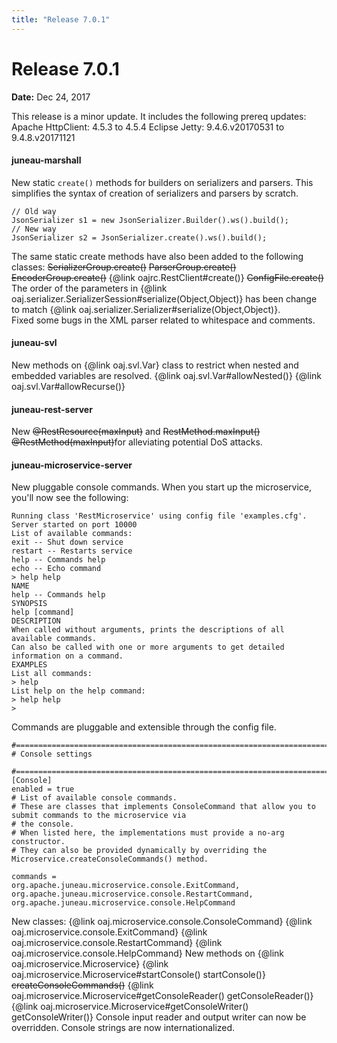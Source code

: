 ```yaml
---
title: "Release 7.0.1"
---
```


# Release 7.0.1

**Date:** Dec 24, 2017

This release is a minor update.
It includes the following prereq updates:
Apache HttpClient:  4.5.3 to 4.5.4
Eclipse Jetty:  9.4.6.v20170531 to 9.4.8.v20171121
#### juneau-marshall

New static `create()` methods for builders on serializers and parsers.
This simplifies the syntax of creation of serializers and parsers by scratch.

```text
// Old way
JsonSerializer s1 = new JsonSerializer.Builder().ws().build();
// New way
JsonSerializer s2 = JsonSerializer.create().ws().build();
```


The same static create methods have also been added to the following classes:
~~SerializerGroup.create()~~
~~ParserGroup.create()~~
~~EncoderGroup.create()~~
\{@link oajrc.RestClient#create()\}
~~ConfigFile.create()~~
The order of the parameters in \{@link oaj.serializer.SerializerSession#serialize(Object,Object)\}
has been change to match \{@link oaj.serializer.Serializer#serialize(Object,Object)\}.	
Fixed some bugs in the XML parser related to whitespace and comments.
#### juneau-svl

New methods on \{@link oaj.svl.Var\} class to restrict when nested and embedded variables
are resolved.
\{@link oaj.svl.Var#allowNested()\}
\{@link oaj.svl.Var#allowRecurse()\}
#### juneau-rest-server

New ~~@RestResource(maxInput)~~ and 
~~RestMethod.maxInput() @RestMethod(maxInput)~~for alleviating
potential DoS attacks.
#### juneau-microservice-server

New pluggable console commands.
When you start up the microservice, you'll now see the following:

```text
Running class 'RestMicroservice' using config file 'examples.cfg'.
Server started on port 10000
List of available commands:
exit -- Shut down service
restart -- Restarts service
help -- Commands help
echo -- Echo command
> help help
NAME
help -- Commands help
SYNOPSIS
help [command]
DESCRIPTION
When called without arguments, prints the descriptions of all available commands.
Can also be called with one or more arguments to get detailed information on a command.
EXAMPLES
List all commands:
> help
List help on the help command:
> help help
> 
```


Commands are pluggable and extensible through the config file. 

```text
#=======================================================================================================================
# Console settings

#=======================================================================================================================
[Console]
enabled = true
# List of available console commands.
# These are classes that implements ConsoleCommand that allow you to submit commands to the microservice via
# the console.
# When listed here, the implementations must provide a no-arg constructor.
# They can also be provided dynamically by overriding the Microservice.createConsoleCommands() method.

commands = 
org.apache.juneau.microservice.console.ExitCommand,
org.apache.juneau.microservice.console.RestartCommand,
org.apache.juneau.microservice.console.HelpCommand
```


New classes:
\{@link oaj.microservice.console.ConsoleCommand\}
\{@link oaj.microservice.console.ExitCommand\}
\{@link oaj.microservice.console.RestartCommand\}
\{@link oaj.microservice.console.HelpCommand\}
New methods on \{@link oaj.microservice.Microservice\}
\{@link oaj.microservice.Microservice#startConsole() startConsole()\}
~~createConsoleCommands()~~
\{@link oaj.microservice.Microservice#getConsoleReader() getConsoleReader()\}
\{@link oaj.microservice.Microservice#getConsoleWriter() getConsoleWriter()\}
Console input reader and output writer can now be overridden.
Console strings are now internationalized.
